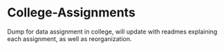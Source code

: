 # College-Assignments

Dump for data assignment in college, will update with readmes explaining each assignment, as well as reorganization.
